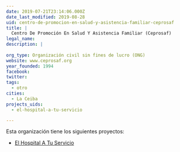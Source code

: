 ```yaml
---
date: 2019-07-21T23:14:06.000Z
date_last_modified: 2019-08-28
uid: centro-de-promocion-en-salud-y-asistencia-familiar-ceprosaf
title: |
  Centro De Promoción En Salud Y Asistencia Familiar (Ceprosaf)
legal_name: 
description: |
  
org_type: Organización civil sin fines de lucro (ONG)
website: www.ceprosaf.org
year_founded: 1994
facebook: 
twitter: 
tags:
  - otro
cities: 
  - La Ceiba
projects_uids:
  - el-hospital-a-tu-servicio

---
```


Esta organización tiene los siguientes proyectos:

- [El Hospital A Tu Servicio](/proyectos/el-hospital-a-tu-servicio)

